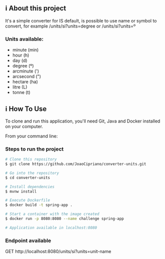 ## :information_source: About this project
It's a simple converter for IS default, is possible to use name or symbol to convert, for example /units/si?units=degree or /units/si?units=º  
### Units available:
- minute (min)
- hour (h)
- day (d)
- degree (º)
- arcminute (')
- arcsecond (")
- hectare (ha)
- litre (L)
- tonne (t)
 

## :information_source: How To Use

To clone and run this application, you'll need Git, Java and Docker installed on your computer.

From your command line:

### Steps to run the project

```bash
# Clone this repository
$ git clone https://github.com/JoaoCipriano/converter-units.git

# Go into the repository
$ cd converter-units

# Install dependencies
$ mvnw install

# Execute Dockerfile
$ docker build -t spring-app .

# Start a container with the image created
$ docker run -p 8080:8080 --name challenge spring-app

# Application available in localhost:8080
```

### Endpoint available
GET http://localhost:8080/units/si?units=unit-name

